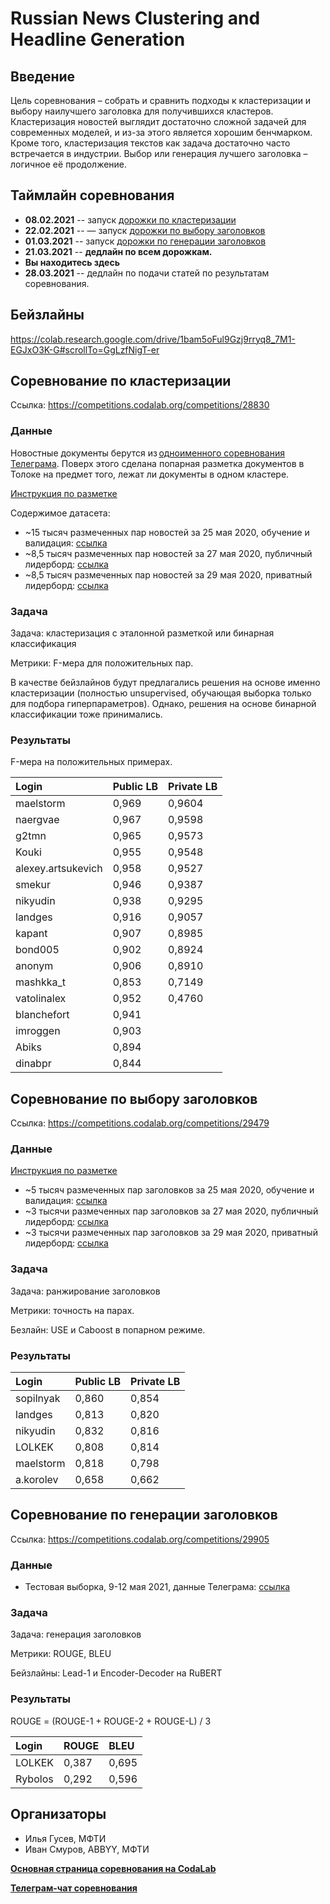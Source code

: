 # Russian News Сlustering and Headline Generation

## Введение
Цель соревнования – собрать и сравнить подходы к кластеризации и выбору наилучшего заголовка для получившихся кластеров. Кластеризация новостей выглядит достаточно сложной задачей для современных моделей, и из-за этого является хорошим бенчмарком. Кроме того, кластеризация текстов как задача достаточно часто встречается в индустрии. Выбор или генерация лучшего заголовка – логичное её продолжение.

## Таймлайн соревнования
* **08.02.2021** -- запуск [дорожки по кластеризации](https://competitions.codalab.org/competitions/28830)
* **22.02.2021** -- — запуск [дорожки по выбору заголовков](https://competitions.codalab.org/competitions/29479)
* **01.03.2021**  -- запуск [дорожки по генерации заголовков](https://competitions.codalab.org/competitions/29905)
* **21.03.2021** -- **дедлайн по всем дорожкам.**
* **Вы находитесь здесь**
* **28.03.2021** -- дедлайн по подачи статей по результатам соревнования.

## Бейзлайны

https://colab.research.google.com/drive/1bam5oFul9Gzj9rryq8_7M1-EGJxO3K-G#scrollTo=GgLzfNigT-er

## Соревнование по кластеризации
Ссылка: https://competitions.codalab.org/competitions/28830
### Данные

Новостные документы берутся из [одноименного соревнования Телеграма](https://contest.com/docs/data_clustering2/ru). Поверх этого сделана попарная разметка документов в Толоке на предмет того, лежат ли документы в одном кластере.

[Инструкция по разметке](https://ilyagusev.github.io/purano/clustering_instruction.html)

Содержимое датасета: 
* ~15 тысяч размеченных пар новостей за 25 мая 2020, обучение и валидация: [ссылка](https://www.dropbox.com/s/8lu6dw8zcrn840j/ru_clustering_0525_urls.tsv)
* ~8,5 тысяч размеченных пар новостей за 27 мая 2020, публичный лидерборд: [ссылка](https://www.dropbox.com/s/3yh5ii20ijfbtb6/ru_clustering_0527_urls_final.tsv)
* ~8,5 тысяч размеченных пар новостей за 29 мая 2020, приватный лидерборд: [ссылка](https://www.dropbox.com/s/3yeui3sdlc5jhd4/ru_clustering_0529_urls_final_v2.tsv)

### Задача
Задача: кластеризация с эталонной разметкой или бинарная классификация

Метрики: F-мера для положительных пар.

В качестве бейзлайнов будут предлагались решения на основе именно кластеризации (полностью unsupervised, обучающая выборка только для подбора гиперпараметров). Однако, решения на основе бинарной классификации тоже принимались.

### Результаты

F-мера на положительных примерах.

| Login	             | Public LB | Private LB |
|:-------------------|:----------|:-----------|
| maelstorm          | 0,969     | 0,9604     |
| naergvae           | 0,967     | 0,9598     |
| g2tmn	             | 0,965     | 0,9573     |
| Kouki	             | 0,955     | 0,9548     |
| alexey.artsukevich | 0,958     | 0,9527     |
| smekur	           | 0,946     | 0,9387     |
| nikyudin	         | 0,938     | 0,9295     |
| landges	           | 0,916     | 0,9057     |
| kapant	           | 0,907     | 0,8985     |
| bond005	           | 0,902     | 0,8924     |
| anonym	           | 0,906     | 0,8910     |
| mashkka_t	         | 0,853     | 0,7149     |
| vatolinalex	       | 0,952     | 0,4760     |
| blanchefort	       | 0,941     |	          |
| imroggen	         | 0,903     |		        |
| Abiks	             | 0,894     |		        |
| dinabpr	           | 0,844     |		        |

## Соревнование по выбору заголовков

Ссылка: https://competitions.codalab.org/competitions/29479

### Данные
[Инструкция по разметке](https://ilyagusev.github.io/purano/selection_instruction.html)

* ~5 тысяч размеченных пар заголовков за 25 мая 2020, обучение и валидация: [ссылка](https://www.dropbox.com/s/jpcwryaeszqtrf9/titles_markup_0525_urls.tsv)
* ~3 тысячи размеченных пар заголовков за 27 мая 2020, публичный лидерборд: [ссылка](https://www.dropbox.com/s/jfa1b1xxw24znr9/titles_markup_0527_urls.tsv)
* ~3 тысячи размеченных пар заголовков за 29 мая 2020, приватный лидерборд: [ссылка](https://www.dropbox.com/s/qyegrt8oj2wn686/titles_markup_0529_urls.tsv)

### Задача
Задача: ранжирование заголовков

Метрики: точность на парах.

Безлайн: USE и Caboost в попарном режиме.

### Результаты

| Login	             | Public LB | Private LB |
|:-------------------|:----------|:-----------|
| sopilnyak          | 0,860     | 0,854      |
| landges            | 0,813	   | 0,820      |
| nikyudin           | 0,832	   | 0,816      |
| LOLKEK             | 0,808	   | 0,814      |
| maelstorm          | 0,818	   | 0,798      |
| a.korolev          | 0,658	   | 0,662      |

## Соревнование по генерации заголовков

Ссылка: https://competitions.codalab.org/competitions/29905

### Данные
* Тестовая выборка, 9-12 мая 2021, данные Телеграма: [ссылка](https://www.dropbox.com/s/9vlf6plbjqpbmea/headline_generation_answers.jsonl.tar.gz)

### Задача
Задача: генерация заголовков

Метрики: ROUGE, BLEU

Бейзлайны: Lead-1 и Encoder-Decoder на RuBERT

### Результаты

ROUGE = (ROUGE-1 + ROUGE-2 + ROUGE-L) / 3

| Login	  | ROUGE   | BLEU  |
|:--------|:--------|:------|
| LOLKEK  |	0,387	  | 0,695 |
| Rybolos |	0,292	  | 0,596 |

## Организаторы
* Илья Гусев, МФТИ
* Иван Смуров, ABBYY, МФТИ

[**Основная страница соревнования на CodaLab**](https://competitions.codalab.org/competitions/28830#learn_the_details)

[**Телеграм-чат соревнования**](https://t.me/dialogue_clustering)



